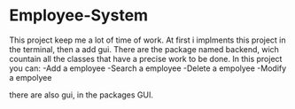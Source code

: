 # Employee-System

This project keep me a lot of time of work. At first i implments this project in the terminal, then a add gui. There are the package named backend, wich countain all the classes that have a precise work to be done. In this project you can:
-Add a employee
-Search a employee
-Delete a empolyee
-Modify a empolyee

there are also gui, in the packages GUI.
